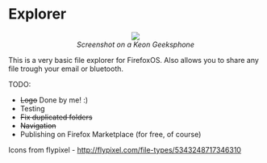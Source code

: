 Explorer
========

<p align="center">

<img src="https://github.com/elecay/explorer/blob/master/screenshots/2013-05-26-21-58-50.png?raw=true">
<br><em>Screenshot on a Keon Geeksphone</em>

</p>

This is a very basic file explorer for FirefoxOS. Also allows you to share any file trough your email or bluetooth.

TODO:

- ~~Logo~~ Done by me! :)
- Testing
- ~~Fix duplicated folders~~
- ~~Navigation~~
- Publishing on Firefox Marketplace (for free, of course)

Icons from flypixel - http://flypixel.com/file-types/5343248717346310
